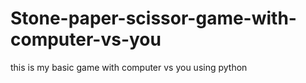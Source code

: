 # Stone-paper-scissor-game-with-computer-vs-you
this is my basic game with computer vs you using python

